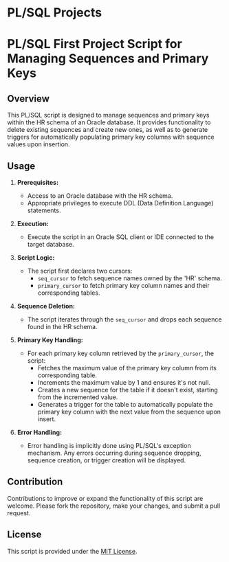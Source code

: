 # PL/SQL Projects

# PL/SQL First Project Script for Managing Sequences and Primary Keys

## Overview

This PL/SQL script is designed to manage sequences and primary keys within the HR schema of an Oracle database. It provides functionality to delete existing sequences and create new ones, as well as to generate triggers for automatically populating primary key columns with sequence values upon insertion.

## Usage

1. **Prerequisites:**
   - Access to an Oracle database with the HR schema.
   - Appropriate privileges to execute DDL (Data Definition Language) statements.

2. **Execution:**
   - Execute the script in an Oracle SQL client or IDE connected to the target database.

3. **Script Logic:**
   - The script first declares two cursors:
     - `seq_cursor` to fetch sequence names owned by the 'HR' schema.
     - `primary_cursor` to fetch primary key column names and their corresponding tables.

4. **Sequence Deletion:**
   - The script iterates through the `seq_cursor` and drops each sequence found in the HR schema.

5. **Primary Key Handling:**
   - For each primary key column retrieved by the `primary_cursor`, the script:
     - Fetches the maximum value of the primary key column from its corresponding table.
     - Increments the maximum value by 1 and ensures it's not null.
     - Creates a new sequence for the table if it doesn't exist, starting from the incremented value.
     - Generates a trigger for the table to automatically populate the primary key column with the next value from the sequence upon insert.

6. **Error Handling:**
   - Error handling is implicitly done using PL/SQL's exception mechanism. Any errors occurring during sequence dropping, sequence creation, or trigger creation will be displayed.

## Contribution

Contributions to improve or expand the functionality of this script are welcome. Please fork the repository, make your changes, and submit a pull request.

## License

This script is provided under the [MIT License](LICENSE).
